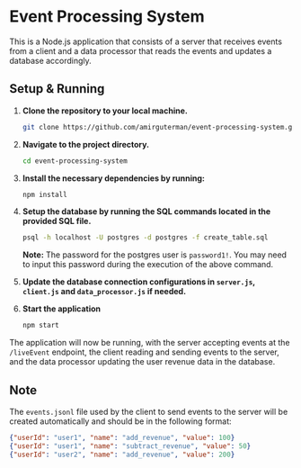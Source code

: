 # Event Processing System

This is a Node.js application that consists of a server that receives events from a client and a data processor that reads the events and updates a database accordingly.

## Setup & Running

1. **Clone the repository to your local machine.**

    ```sh
    git clone https://github.com/amirguterman/event-processing-system.git
    ```

2. **Navigate to the project directory.**

    ```sh
    cd event-processing-system
    ```

3. **Install the necessary dependencies by running:**

    ```sh
    npm install
    ```

4. **Setup the database by running the SQL commands located in the provided SQL file.** 

    ```sh
    psql -h localhost -U postgres -d postgres -f create_table.sql
    ```

   **Note:** The password for the postgres user is `password1!`. You may need to input this password during the execution of the above command.

5. **Update the database connection configurations in `server.js`, `client.js` and `data_processor.js` if needed.**

6. **Start the application**

    ```sh
    npm start
    ```

The application will now be running, with the server accepting events at the `/liveEvent` endpoint, the client reading and sending events to the server, and the data processor updating the user revenue data in the database.

## Note

The `events.jsonl` file used by the client to send events to the server will be created automatically and should be in the following format:

```json
{"userId": "user1", "name": "add_revenue", "value": 100}
{"userId": "user1", "name": "subtract_revenue", "value": 50}
{"userId": "user2", "name": "add_revenue", "value": 200}
